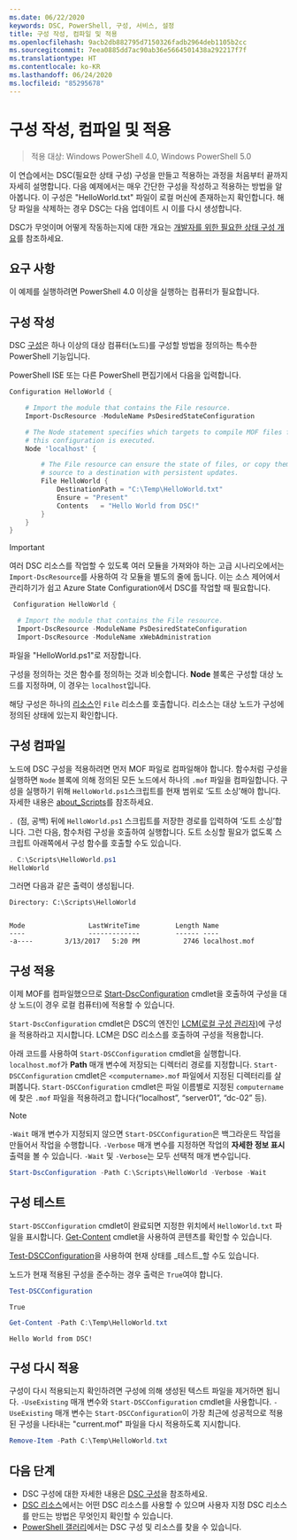 ```yaml
---
ms.date: 06/22/2020
keywords: DSC, PowerShell, 구성, 서비스, 설정
title: 구성 작성, 컴파일 및 적용
ms.openlocfilehash: 9acb2db882795d7150326fadb2964deb1105b2cc
ms.sourcegitcommit: 7eea0885dd7ac90ab36e5664501438a292217f7f
ms.translationtype: HT
ms.contentlocale: ko-KR
ms.lasthandoff: 06/24/2020
ms.locfileid: "85295678"
---
```

# <a name="write-compile-and-apply-a-configuration"></a>구성 작성, 컴파일 및 적용

> 적용 대상: Windows PowerShell 4.0, Windows PowerShell 5.0

이 연습에서는 DSC(필요한 상태 구성) 구성을 만들고 적용하는 과정을 처음부터 끝까지 자세히 설명합니다. 다음 예제에서는 매우 간단한 구성을 작성하고 적용하는 방법을 알아봅니다. 이 구성은 "HelloWorld.txt" 파일이 로컬 머신에 존재하는지 확인합니다.
해당 파일을 삭제하는 경우 DSC는 다음 업데이트 시 이를 다시 생성합니다.

DSC가 무엇이며 어떻게 작동하는지에 대한 개요는 [개발자를 위한 필요한 상태 구성 개요](../overview/overview.md)를 참조하세요.

## <a name="requirements"></a>요구 사항

이 예제를 실행하려면 PowerShell 4.0 이상을 실행하는 컴퓨터가 필요합니다.

## <a name="write-the-configuration"></a>구성 작성

DSC [구성](configurations.md)은 하나 이상의 대상 컴퓨터(노드)를 구성할 방법을 정의하는 특수한 PowerShell 기능입니다.

PowerShell ISE 또는 다른 PowerShell 편집기에서 다음을 입력합니다.

```powershell
Configuration HelloWorld {

    # Import the module that contains the File resource.
    Import-DscResource -ModuleName PsDesiredStateConfiguration

    # The Node statement specifies which targets to compile MOF files for, when
    # this configuration is executed.
    Node 'localhost' {

        # The File resource can ensure the state of files, or copy them from a
        # source to a destination with persistent updates.
        File HelloWorld {
            DestinationPath = "C:\Temp\HelloWorld.txt"
            Ensure = "Present"
            Contents   = "Hello World from DSC!"
        }
    }
}
```

> [!IMPORTANT]
> 여러 DSC 리소스를 작업할 수 있도록 여러 모듈을 가져와야 하는 고급 시나리오에서는 `Import-DscResource`를 사용하여 각 모듈을 별도의 줄에 둡니다. 이는 소스 제어에서 관리하기가 쉽고 Azure State Configuration에서 DSC를 작업할 때 필요합니다.
>
> ```powershell
>  Configuration HelloWorld {
>
>   # Import the module that contains the File resource.
>   Import-DscResource -ModuleName PsDesiredStateConfiguration
>   Import-DscResource -ModuleName xWebAdministration
>
> ```

파일을 "HelloWorld.ps1"로 저장합니다.

구성을 정의하는 것은 함수를 정의하는 것과 비슷합니다. **Node** 블록은 구성할 대상 노드를 지정하며, 이 경우는 `localhost`입니다.

해당 구성은 하나의 [리소스](../resources/resources.md)인 `File` 리소스를 호출합니다. 리소스는 대상 노드가 구성에 정의된 상태에 있는지 확인합니다.

## <a name="compile-the-configuration"></a>구성 컴파일

노드에 DSC 구성을 적용하려면 먼저 MOF 파일로 컴파일해야 합니다. 함수처럼 구성을 실행하면 `Node` 블록에 의해 정의된 모든 노드에서 하나의 `.mof` 파일을 컴파일합니다. 구성을 실행하기 위해 `HelloWorld.ps1`스크립트를 현재 범위로 ‘도트 소싱’해야 합니다. 자세한 내용은 [about_Scripts](/powershell/module/microsoft.powershell.core/about/about_scripts?view=powershell-6#script-scope-and-dot-sourcing)를 참조하세요.

<!-- markdownlint-disable MD038 -->
`. `(점, 공백) 뒤에 `HelloWorld.ps1` 스크립트를 저장한 경로를 입력하여 ‘도트 소싱’합니다. 그런 다음, 함수처럼 구성을 호출하여 실행합니다. 도트 소싱할 필요가 없도록 스크립트 아래쪽에서 구성 함수를 호출할 수도 있습니다.
<!-- markdownlint-enable MD038 -->

```powershell
. C:\Scripts\HelloWorld.ps1
HelloWorld
```

그러면 다음과 같은 출력이 생성됩니다.

```Output
Directory: C:\Scripts\HelloWorld


Mode                LastWriteTime         Length Name
----                -------------         ------ ----
-a----        3/13/2017   5:20 PM           2746 localhost.mof
```

## <a name="apply-the-configuration"></a>구성 적용

이제 MOF를 컴파일했으므로 [Start-DscConfiguration](/powershell/module/psdesiredstateconfiguration/start-dscconfiguration) cmdlet을 호출하여 구성을 대상 노드(이 경우 로컬 컴퓨터)에 적용할 수 있습니다.

`Start-DscConfiguration` cmdlet은 DSC의 엔진인 [LCM(로컬 구성 관리자)](../managing-nodes/metaConfig.md)에 구성을 적용하라고 지시합니다. LCM은 DSC 리소스를 호출하여 구성을 적용합니다.

아래 코드를 사용하여 `Start-DSCConfiguration` cmdlet을 실행합니다. `localhost.mof`가 **Path** 매개 변수에 저장되는 디렉터리 경로를 지정합니다. `Start-DSCConfiguration` cmdlet은 `<computername>.mof` 파일에서 지정된 디렉터리를 살펴봅니다. `Start-DSCConfiguration` cmdlet은 파일 이름별로 지정된 `computername`에 찾은 `.mof` 파일을 적용하려고 합니다(“localhost”, “server01”, “dc-02” 등).

> [!NOTE]
> `-Wait` 매개 변수가 지정되지 않으면 `Start-DSCConfiguration`은 백그라운드 작업을 만들어서 작업을 수행합니다. `-Verbose` 매개 변수를 지정하면 작업의 **자세한 정보 표시** 출력을 볼 수 있습니다. `-Wait` 및 `-Verbose`는 모두 선택적 매개 변수입니다.

```powershell
Start-DscConfiguration -Path C:\Scripts\HelloWorld -Verbose -Wait
```

## <a name="test-the-configuration"></a>구성 테스트

`Start-DSCConfiguration` cmdlet이 완료되면 지정한 위치에서 `HelloWorld.txt` 파일을 표시합니다. [Get-Content](/powershell/module/microsoft.powershell.management/get-content) cmdlet을 사용하여 콘텐츠를 확인할 수 있습니다.

[Test-DSCConfiguration](/powershell/module/psdesiredstateconfiguration/Test-DSCConfiguration)을 사용하여 현재 상태를 _테스트_할 수도 있습니다.

노드가 현재 적용된 구성을 준수하는 경우 출력은 `True`여야 합니다.

```powershell
Test-DSCConfiguration
```

```Output
True
```

```powershell
Get-Content -Path C:\Temp\HelloWorld.txt
```

```Output
Hello World from DSC!
```

## <a name="re-applying-the-configuration"></a>구성 다시 적용

구성이 다시 적용되는지 확인하려면 구성에 의해 생성된 텍스트 파일을 제거하면 됩니다. `-UseExisting` 매개 변수와 `Start-DSCConfiguration` cmdlet을 사용합니다. `-UseExisting` 매개 변수는 `Start-DSCConfiguration`이 가장 최근에 성공적으로 적용된 구성을 나타내는 "current.mof" 파일을 다시 적용하도록 지시합니다.

```powershell
Remove-Item -Path C:\Temp\HelloWorld.txt
```

## <a name="next-steps"></a>다음 단계

- DSC 구성에 대한 자세한 내용은 [DSC 구성](configurations.md)을 참조하세요.
- [DSC 리소스](../resources/resources.md)에서는 어떤 DSC 리소스를 사용할 수 있으며 사용자 지정 DSC 리소스를 만드는 방법은 무엇인지 확인할 수 있습니다.
- [PowerShell 갤러리](https://www.powershellgallery.com/)에서는 DSC 구성 및 리소스를 찾을 수 있습니다.
